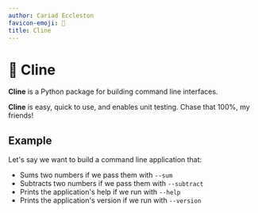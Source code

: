 ```yaml
---
author: Cariad Eccleston
favicon-emoji: 📜
title: Cline
---
```


# 📜 Cline

**Cline** is a Python package for building command line interfaces.

**Cline** is easy, quick to use, and enables unit testing. Chase that 100%, my friends!

## Example

Let's say we want to build a command line application that:

- Sums two numbers if we pass them with `--sum`
- Subtracts two numbers if we pass them with `--subtract`
- Prints the application's help if we run with `--help`
- Prints the application's version if we run with `--version`

